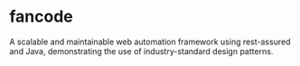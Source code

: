 # fancode
A scalable and maintainable web automation framework using rest-assured and Java, demonstrating the use of industry-standard design patterns.
